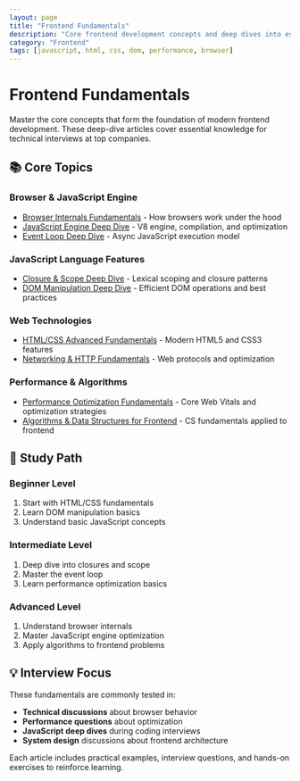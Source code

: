 ```yaml
---
layout: page
title: "Frontend Fundamentals"
description: "Core frontend development concepts and deep dives into essential technologies"
category: "Frontend"
tags: [javascript, html, css, dom, performance, browser]
---
```


# Frontend Fundamentals

Master the core concepts that form the foundation of modern frontend development. These deep-dive articles cover essential knowledge for technical interviews at top companies.

## 📚 Core Topics

### Browser & JavaScript Engine
- [Browser Internals Fundamentals](browser-internals-fundamentals.md) - How browsers work under the hood
- [JavaScript Engine Deep Dive](javascript-advanced-fundamentals.md) - V8 engine, compilation, and optimization
- [Event Loop Deep Dive](event-loop-deep-dive.md) - Async JavaScript execution model

### JavaScript Language Features
- [Closure & Scope Deep Dive](closure-scope-deep-dive.md) - Lexical scoping and closure patterns
- [DOM Manipulation Deep Dive](dom-manipulation-deep-dive.md) - Efficient DOM operations and best practices

### Web Technologies
- [HTML/CSS Advanced Fundamentals](html-css-advanced-fundamentals.md) - Modern HTML5 and CSS3 features
- [Networking & HTTP Fundamentals](networking-http-fundamentals.md) - Web protocols and optimization

### Performance & Algorithms
- [Performance Optimization Fundamentals](performance-optimization-fundamentals.md) - Core Web Vitals and optimization strategies
- [Algorithms & Data Structures for Frontend](algorithms-data-structures-frontend.md) - CS fundamentals applied to frontend

## 🎯 Study Path

### Beginner Level
1. Start with HTML/CSS fundamentals
2. Learn DOM manipulation basics
3. Understand basic JavaScript concepts

### Intermediate Level
1. Deep dive into closures and scope
2. Master the event loop
3. Learn performance optimization basics

### Advanced Level
1. Understand browser internals
2. Master JavaScript engine optimization
3. Apply algorithms to frontend problems

## 💡 Interview Focus

These fundamentals are commonly tested in:
- **Technical discussions** about browser behavior
- **Performance questions** about optimization
- **JavaScript deep dives** during coding interviews
- **System design** discussions about frontend architecture

Each article includes practical examples, interview questions, and hands-on exercises to reinforce learning.